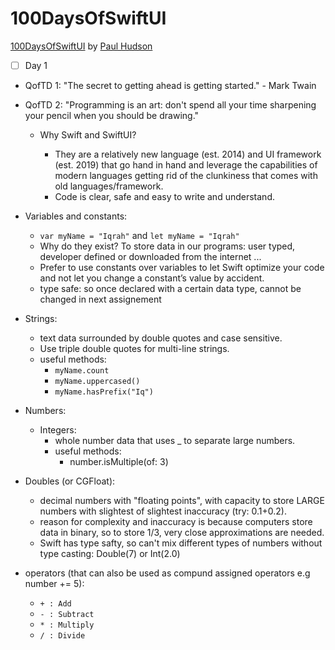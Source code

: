 # 100DaysOfSwiftUI

[100DaysOfSwiftUI](https://www.hackingwithswift.com/100/swiftui) by [Paul Hudson](https://twitter.com/twostraws)

- [ ] Day 1

- QofTD 1: "The secret to getting ahead is getting started." - Mark Twain

- QofTD 2: "Programming is an art: don't spend all your time sharpening your pencil when you should be drawing."

  - Why Swift and SwiftUI? 
  
    - They are a relatively new language (est. 2014) and UI framework (est. 2019) that go hand in hand and leverage the capabilities of modern languages getting rid of the clunkiness that comes with old languages/framework.
    - Code is clear, safe and easy to write and understand.
 
 - Variables and constants:
 
    - `var myName = "Iqrah"` and `let myName = "Iqrah"`
    - Why do they exist? To store data in our programs: user typed, developer defined or downloaded from the internet ...
    - Prefer to use constants over variables to let Swift optimize your code and not let you change a constant’s value by accident.
    - type safe: so once declared with a certain data type, cannot be changed in next assignement
    
 - Strings:
    - text data surrounded by double quotes and case sensitive.
    - Use triple double quotes for multi-line strings.
    - useful methods:
      - `myName.count`
      - `myName.uppercased()`
      - `myName.hasPrefix("Iq")`
      
 - Numbers:
      
   - Integers:
      - whole number data that uses _ to separate large numbers.
      - useful methods:
        - number.isMultiple(of: 3)
    
  - Doubles (or CGFloat):
      - decimal numbers with "floating points", with capacity to store LARGE numbers with slightest of slightest inaccuracy (try: 0.1+0.2).
      - reason for complexity and inaccuracy is because computers store data in binary, so to store 1/3, very close approximations are needed.
      - Swift has type safty, so can't mix different types of numbers without type casting: Double(7) or Int(2.0)
      
 -  operators (that can also be used as compund assigned operators e.g number += 5):
    - `+ : Add`
    - `- : Subtract`
    - `* : Multiply`
    - `/ : Divide`

